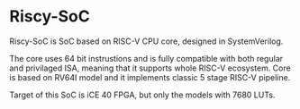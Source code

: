 # Riscy-SoC
Riscy-SoC is SoC based on RISC-V CPU core, designed in SystemVerilog.

The core uses 64 bit instrustions and is fully compatible with both regular and privilaged ISA, meaning that it supports whole RISC-V ecosystem. Core is based on RV64I model and it implements classic 5 stage RISC-V pipeline.

Target of this SoC is iCE 40 FPGA, but only the models with 7680 LUTs.

